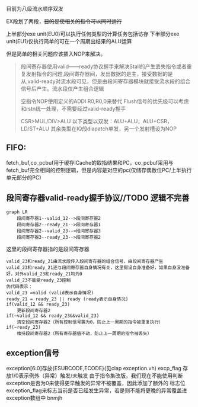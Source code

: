 目前为八级流水顺序双发

EX段划了两段，~~目的是使相关的指令可以同时运行~~


上半部分exe unit(EU0)可以执行任何类型的计算任务包括访存
下半部分exe unit(EU1)仅执行简单的可在一个周期出结果的ALU运算


但是简单的相关问题应该插入NOP来解决。

> 段间寄存器使用valid——ready协议握手来解决Stall的产生丢失指令或者重复发射指令的问题,段间寄存器间，发出数据的是主，接受数据的是从,valid-ready对流水段可见，但是由段间寄存器模块就接受流水段的组合信号后产生。流水段仅产生组合逻辑
> 
> 空指令NOP使用定义的ADDI R0,R0,0来替代
> Flush信号的优先级可以考虑和rstn统一处理，不需要经过valid-ready握手
>
> CSR>MUL/DIV>ALU
> 以下类型以双发：ALU+ALU，ALU+CSR，LD/ST+ALU
> 其余类型在IQ段diapatch单发，另一个发射槽设为NOP

## FIFO:
fetch_buf,co_pcbuf用于缓存ICache的取指结果和PC，co_pcbuf采用与fetch_buf完全相同的控制逻辑，但是内容是对应的pc(仅储存偶数位PC/上半执行单元部分的PC)

## 段间寄存器valid-ready握手协议//TODO 逻辑不完善
```mermaid
graph LR
    段间寄存器1--valid_12-->段间寄存器2
    段间寄存器2--ready_21-->段间寄存器1
    段间寄存器2--valid_23-->段间寄存器3
    段间寄存器3--ready_23-->段间寄存器2
```

这里的段间寄存器指的是段间寄存器

```
valid_23和ready_21由流水段传入段间寄存器的组合信号，由段间寄存器产生
valid_23和ready_21还与段间寄存器自身情况有关，这里假设自身准备好，如果自身没准备好，对外valid_23和ready_21均为0
valid_23不能受ready_23控制
伪代码表示：
valid_23 =valid (valid表示自身情况) 
ready_21 = ready_23 || ready (ready表示自身情况)
if(valid_12 && ready_23)
	更新段间寄存器2
if(~valid_12 && ready_23&&valid_23)
	清空段间寄存器2（所有控制信号置为0，防止上一周期的指令被重复执行）
if(~ready_23)
	维持段间寄存器2（所有寄存器值不动，防止上一周期的指令被丢失）
```

## exception信号
exception[6:0]存放{ESUBCODE,ECODE}(见clap exception.vh)
excp_flag  存放1/0表示例外（异常）触发/未触发
由于指令集改版，我们现在不能使用判断exception是否为0来使得更早触发的异常不被覆盖，因此添加了额外的
标志位exception_flag来标志当前是否已经发生异常，若是则不能将更晚的异常覆盖进exception数组中
 bnmjh